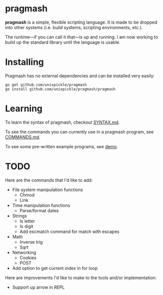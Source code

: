 # pragmash

**pragmash** is a simple, flexible scripting language. It is made to be dropped into other systems (i.e. build systems, scripting environments, etc.).

The runtime&mdash;if you can call it that&mdash;is up and running. I am now working to build up the standard library until the language is usable.

# Installing

Pragmash has no external dependencies and can be installed very easily:

    go get github.com/unixpickle/pragmash
    go install github.com/unixpickle/pragmash/pragmash

# Learning

To learn the syntax of pragmash, checkout [SYNTAX.md](SYNTAX.md).

To see the commands you can currently use in a pragmash program, see [COMMANDS.md](COMMANDS.md).

To see some pre-written example programs, see [demo](demo).

# TODO

Here are the commands that I'd like to add:

 * File system manipulation functions
   * Chmod
   * Link
 * Time manipulation functions
   * Parse/format dates
 * Strings
   * Is letter
   * Is digit
   * Add escmatch command for match with escapes
 * Math
   * Inverse trig
   * Sqrt
 * Networking
   * Cookies
   * POST
 * Add option to get current index in for loop

Here are improvements I'd like to make to the tools and/or implementation:

 * Support up arrow in REPL
